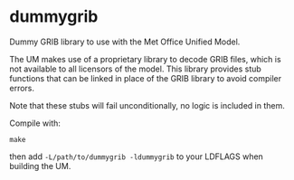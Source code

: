 dummygrib
=========

Dummy GRIB library to use with the Met Office Unified Model.

The UM makes use of a proprietary library to decode GRIB files, which is not
available to all licensors of the model. This library provides stub functions
that can be linked in place of the GRIB library to avoid compiler errors.

Note that these stubs will fail unconditionally, no logic is included in them.

Compile with:

    make

then add `-L/path/to/dummygrib -ldummygrib` to your LDFLAGS when building the
UM.


